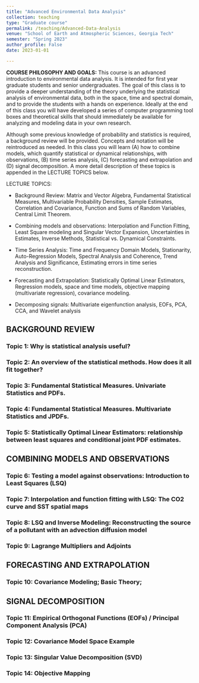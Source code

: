 ```yaml
---
title: "Advanced Environmental Data Analysis"
collection: teaching
type: "Graduate course"
permalink: /teaching/Advanced-Data-Analysis
venue: "School of Earth and Atmospheric Sciences, Georgia Tech"
semester: "Spring 2023"
author_profile: False
date: 2023-01-01

---
```



**COURSE PHILOSOPHY AND GOALS:** This course is an advanced introduction to environmental data analysis. It is intended for first year graduate students and senior undergraduates. The goal of this class is to provide a deeper understanding of the theory underlying the statistical analysis of environmental data, both in the space, time and spectral domain, and to provide the students with a hands on experience. Ideally at the end of this class you will have developed a series of computer programming tool boxes and theoretical skills that should immediately be available for analyzing and modeling data in your own research. 

Although some previous knowledge of probability and statistics is required, a background review will be provided. Concepts and notation will be reintroduced as needed. In this class you will learn (A) how to combine models, which quantify statistical or dynamical relationships, with observations, (B) time series analysis, (C) forecasting and extrapolation and (D) signal decomposition. A more detail description of these topics is appended in the LECTURE TOPICS below.

LECTURE TOPICS:
* Background Review: Matrix and Vector Algebra, Fundamental Statistical Measures, Multivariable Probability Densities, Sample Estimates, Correlation and Covariance, Function and Sums of Random Variables, Central Limit Theorem. 
 
* Combining models and observations: Interpolation and Function Fitting, Least Square modeling and Singular Vector Expansion, Uncertainties in Estimates, Inverse Methods, Statistical vs. Dynamical Constraints.

* Time Series Analysis: Time and Frequency Domain Models, Stationarity, Auto-Regression Models, Spectral Analysis and Coherence, Trend Analysis and Significance, Estimating errors in time series reconstruction.

* Forecasting and Extrapolation: Statistically Optimal Linear Estimators, Regression models, space and time models, objective mapping (multivariate regression), covariance modeling.

* Decomposing signals: Multivariate eigenfunction analysis, EOFs, PCA, CCA, and Wavelet analysis


## BACKGROUND REVIEW
### Topic 1: Why is statistical analysis useful?
### Topic 2: An overview of the statistical methods. How does it all fit together?
### Topic 3: Fundamental Statistical Measures. Univariate Statistics and PDFs.
### Topic 4: Fundamental Statistical Measures. Multivariate Statistics and JPDFs.
### Topic 5: Statistically Optimal Linear Estimators: relationship between least squares and conditional joint PDF estimates.

## COMBINING MODELS AND OBSERVATIONS
### Topic 6: Testing a model against observations: Introduction to Least Squares (LSQ)
### Topic 7: Interpolation and function fitting with LSQ: The CO2 curve and SST spatial maps
### Topic 8: LSQ and Inverse Modeling: Reconstructing the source of a pollutant with an advection diffusion model
### Topic 9: Lagrange Multipliers and Adjoints

## FORECASTING AND EXTRAPOLATION
### Topic 10: Covariance Modeling; Basic Theory;

## SIGNAL DECOMPOSITION
### Topic 11: Empirical Orthogonal Functions (EOFs) / Principal Component Analysis (PCA)
### Topic 12: Covariance Model Space Example
### Topic 13: Singular Value Decomposition (SVD)
### Topic 14: Objective Mapping

<!-- TIME SERIES ANALYSIS
### Topic 15: Understanding Time Processes in the Time Domain, White Noise, Red Noise, Auto-correlation Function, Auto-Regressive Models, Fourier Series
### Topic 16-17: Frequency domain, Spectrum and Autocovariance function, Review Convolution and Cross-correlation, Aliasing, DFT and Tapering
### Topic 18: Analysis of two or more signals, Cross-Spectra and Coherence -->


